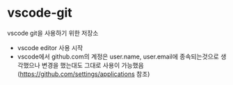 # vscode-git

vscode git을 사용하기 위한 저장소

- vscode editor 사용 시작
- vscode에서 github.com의 계정은 user.name, user.email에 종속되는것으로 생각했으나 변경을 했는대도 그대로 사용이 가능했음
  (https://github.com/settings/applications 참조)
